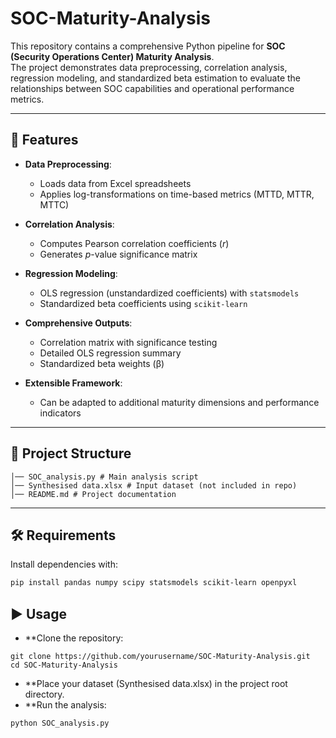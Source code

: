 # SOC-Maturity-Analysis  

This repository contains a comprehensive Python pipeline for **SOC (Security Operations Center) Maturity Analysis**.  
The project demonstrates data preprocessing, correlation analysis, regression modeling, and standardized beta estimation to evaluate the relationships between SOC capabilities and operational performance metrics.  

---

## 🚀 Features  

* **Data Preprocessing**:  
  * Loads data from Excel spreadsheets  
  * Applies log-transformations on time-based metrics (MTTD, MTTR, MTTC)  

* **Correlation Analysis**:  
  * Computes Pearson correlation coefficients (*r*)  
  * Generates *p*-value significance matrix  

* **Regression Modeling**:  
  * OLS regression (unstandardized coefficients) with `statsmodels`  
  * Standardized beta coefficients using `scikit-learn`  

* **Comprehensive Outputs**:  
  * Correlation matrix with significance testing  
  * Detailed OLS regression summary  
  * Standardized beta weights (β)  

* **Extensible Framework**:  
  * Can be adapted to additional maturity dimensions and performance indicators  

---

## 📂 Project Structure  


```SOC-Maturity-Analysis/
│── SOC_analysis.py # Main analysis script
│── Synthesised data.xlsx # Input dataset (not included in repo)
│── README.md # Project documentation
```

---

## 🛠️ Requirements  

Install dependencies with:  

```bash
pip install pandas numpy scipy statsmodels scikit-learn openpyxl
```

## ▶️ Usage
* **Clone the repository:
```
git clone https://github.com/yourusername/SOC-Maturity-Analysis.git
cd SOC-Maturity-Analysis

```

* **Place your dataset (Synthesised data.xlsx) in the project root directory.
* **Run the analysis:
```
python SOC_analysis.py
```
